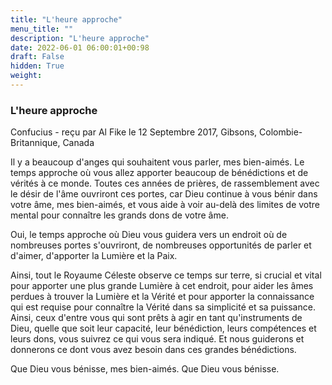 ```yaml
---
title: "L'heure approche"
menu_title: ""
description: "L'heure approche"
date: 2022-06-01 06:00:01+00:98
draft: False
hidden: True
weight:
---
```

### L'heure approche

Confucius - reçu par Al Fike le 12 Septembre 2017, Gibsons, Colombie-Britannique, Canada

Il y a beaucoup d'anges qui souhaitent vous parler, mes bien-aimés. Le temps approche où vous allez apporter beaucoup de bénédictions et de vérités à ce monde. Toutes ces années de prières, de rassemblement avec le désir de l'âme ouvriront ces portes, car Dieu continue à vous bénir dans votre âme, mes bien-aimés, et vous aide à voir au-delà des limites de votre mental pour connaître les grands dons de votre âme.

Oui, le temps approche où Dieu vous guidera vers un endroit où de nombreuses portes s'ouvriront, de nombreuses opportunités de parler et d'aimer, d'apporter la Lumière et la Paix.

Ainsi, tout le Royaume Céleste observe ce temps sur terre, si crucial et vital pour apporter une plus grande Lumière à cet endroit, pour aider les âmes perdues à trouver la Lumière et la Vérité et pour apporter la connaissance qui est requise pour connaître la Vérité dans sa simplicité et sa puissance. Ainsi, ceux d'entre vous qui sont prêts à agir en tant qu'instruments de Dieu, quelle que soit leur capacité, leur bénédiction, leurs compétences et leurs dons, vous suivrez ce qui vous sera indiqué. Et nous guiderons et donnerons ce dont vous avez besoin dans ces grandes bénédictions.

Que Dieu vous bénisse, mes bien-aimés. Que Dieu vous bénisse.
